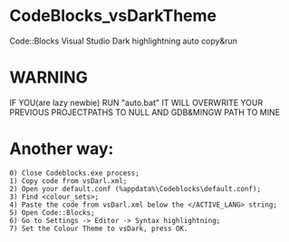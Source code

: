 # CodeBlocks_vsDarkTheme
 Code::Blocks Visual Studio Dark highlightning auto copy&run

# WARNING 
 IF YOU(are lazy newbie) RUN "auto.bat" IT WILL OVERWRITE YOUR PREVIOUS PROJECTPATHS TO NULL AND GDB&MINGW PATH TO MINE

# Another way:
	
	0) Close Codeblocks.exe process;
	1) Copy code from vsDarl.xml;
	2) Open your default.conf (%appdata%\Codeblocks\default.conf);
	3) Find <colour_sets>;
	4) Paste the code from vsDarl.xml below the </ACTIVE_LANG> string;
	5) Open Code::Blocks;
	6) Go to Settings -> Editor -> Syntax highlightning;
	7) Set the Colour Theme to vsDark, press OK.
